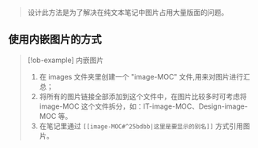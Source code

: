 >设计此方法是为了解决在纯文本笔记中图片占用大量版面的问题。
## 使用内嵌图片的方式

> [!ob-example] 内嵌图片
> 1. 在 images 文件夹里创建一个 "image-MOC" 文件,用来对图片进行汇总；
> 2. 将所有的图片链接全部添加到这个文件中，在图片比较多时可考虑将 image-MOC 这个文件拆分，如：IT-image-MOC、Design-image-MOC 等。
> 3. 在笔记里通过 `[[image-MOC#^25bdbb|这里是要显示的别名]]` 方式引用图片。

